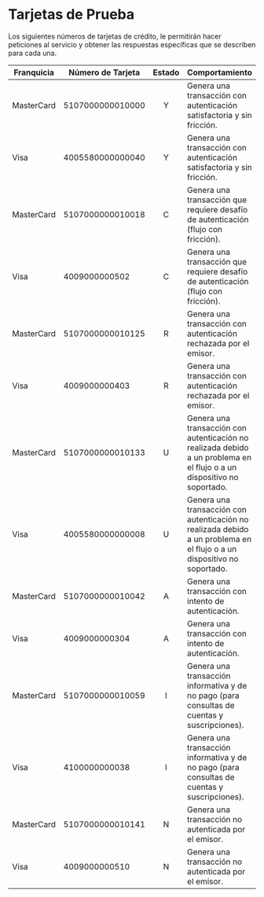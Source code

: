 # Tarjetas de Prueba

Los siguientes números de tarjetas de crédito, le permitirán hacer peticiones al servicio y obtener las respuestas específicas que se describen para cada una.


Franquicia   | Número de Tarjeta | Estado | Comportamiento                                                         |
-------------|-------------------|:------:|------------------------------------------------------------------------|
 MasterCard  | 5107000000010000  |   Y    | Genera una transacción con autenticación satisfactoria y sin fricción. |
 Visa        | 4005580000000040  |   Y    | Genera una transacción con autenticación satisfactoria y sin fricción. |
 MasterCard  | 5107000000010018  |   C    | Genera una transacción que requiere desafío de autenticación (flujo con fricción).                                                                                                         |
 Visa        | 4009000000502     |   C    | Genera una transacción que requiere desafío de autenticación (flujo con fricción).                                                                                                         |
 MasterCard  | 5107000000010125  |   R    | Genera una transacción con autenticación rechazada por el emisor.      |
 Visa        | 4009000000403     |   R    | Genera una transacción con autenticación rechazada por el emisor.      |
 MasterCard  | 5107000000010133  |   U    | Genera una transacción con autenticación no realizada debido a un problema en el flujo o a un dispositivo no soportado.                                                                       |
 Visa        | 4005580000000008  |   U    | Genera una transacción con autenticación no realizada debido a un problema en el flujo o a un dispositivo no soportado.                                                                       |
 MasterCard  | 5107000000010042  |   A    | Genera una transacción con intento de autenticación.                   |
 Visa        | 4009000000304     |   A    | Genera una transacción con intento de autenticación.                   |
 MasterCard  | 5107000000010059  |   I    | Genera una transacción informativa y de no pago (para consultas de cuentas y suscripciones).                                                                                                  |
 Visa        | 4100000000038     |   I    | Genera una transacción informativa y de no pago (para consultas de cuentas y suscripciones).                                                                                                  |
 MasterCard  | 5107000000010141  |   N    | Genera una transacción no autenticada por el emisor.                   |
 Visa        | 4009000000510     |   N    | Genera una transacción no autenticada por el emisor.                   |
